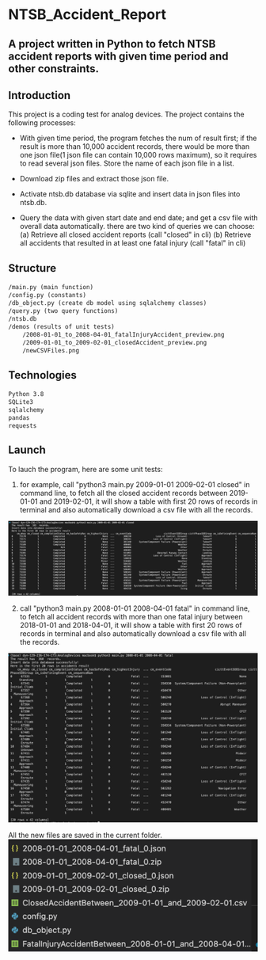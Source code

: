 # NTSB_Accident_Report

## A project written in Python to fetch NTSB accident reports with given time period and other constraints.
## Introduction

This project is a coding test for analog devices. The project contains the following processes:

* With given time period, the program fetches the num of result first; if the result is more than 10,000 accident records, there would be more than one json file(1 json file can contain 10,000 rows maximum), so it requires to read several json files. Store the name of each json file in a list.

* Download zip files and extract those json file.

* Activate ntsb.db database via sqlite and insert data in json files into ntsb.db.

* Query the data with given start date and end date; and get a csv file with overall data automatically.
there are two kind of queries we can choose: 
    (a) Retrieve all closed accident reports (call "closed" in cli)
    (b) Retrieve all accidents that resulted in at least one fatal injury (call "fatal" in cli)


## Structure
    /main.py (main function)
    /config.py (constants)
    /db_object.py (create db model using sqlalchemy classes)
    /query.py (two query functions)
    /ntsb.db
    /demos (results of unit tests)
        /2008-01-01_to_2008-04-01_fatalInjuryAccident_preview.png
        /2009-01-01_to_2009-02-01_closedAccident_preview.png
        /newCSVFiles.png


## Technologies
    Python 3.8
    SQLite3
    sqlalchemy
    pandas
    requests


## Launch
To lauch the program, here are some unit tests:

1) for example, call "python3 main.py 2009-01-01 2009-02-01 closed" in command line, 
to fetch all the closed accident records between 2019-01-01 and 2019-02-01, 
it will show a table with first 20 rows of records in terminal 
and also automatically download a csv file with all the records.

![Image](./demos/2009-01-01_to_2009-02-01_closedAccident_preview.png)


2) call "python3 main.py 2008-01-01 2008-04-01 fatal" in command line, 
to fetch all accident records with more than one fatal injury between 2018-01-01 and 2018-04-01, 
it will show a table with first 20 rows of records in terminal 
and also automatically download a csv file with all the records.

![Image](./demos/2008-01-01_to_2008-04-01_fatalInjuryAccident_preview.png)

All the new files are saved in the current folder.
![Image](./demos/newCSVFiles.png)
    
